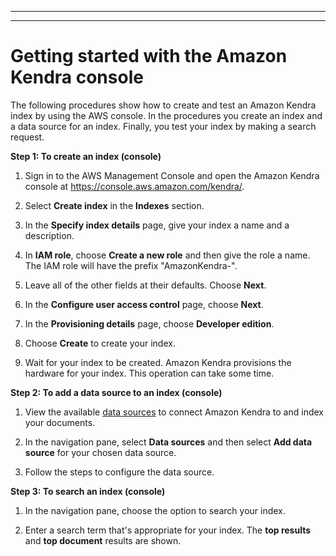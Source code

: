 --------

--------

# Getting started with the Amazon Kendra console<a name="gs-console"></a>

The following procedures show how to create and test an Amazon Kendra index by using the AWS console\. In the procedures you create an index and a data source for an index\. Finally, you test your index by making a search request\. 

**Step 1: To create an index \(console\)**

1. Sign in to the AWS Management Console and open the Amazon Kendra console at [https://console\.aws\.amazon\.com/kendra/](https://console.aws.amazon.com/kendra/)\.

1. Select **Create index** in the **Indexes** section\.

1. In the **Specify index details** page, give your index a name and a description\.

1. In **IAM role**, choose **Create a new role** and then give the role a name\. The IAM role will have the prefix "AmazonKendra\-"\.

1. Leave all of the other fields at their defaults\. Choose **Next**\.

1. In the **Configure user access control** page, choose **Next**\.

1. In the **Provisioning details** page, choose **Developer edition**\.

1. Choose **Create** to create your index\.

1. Wait for your index to be created\. Amazon Kendra provisions the hardware for your index\. This operation can take some time\.<a name="gs-data-source"></a>

**Step 2: To add a data source to an index \(console\)**

1. View the available [data sources](https://docs.aws.amazon.com/kendra/latest/dg/data-source.html) to connect Amazon Kendra to and index your documents\.

1. In the navigation pane, select **Data sources** and then select **Add data source** for your chosen data source\.

1. Follow the steps to configure the data source\.<a name="gs-search"></a>

**Step 3: To search an index \(console\)**

1. In the navigation pane, choose the option to search your index\.

1. Enter a search term that's appropriate for your index\. The **top results** and **top document** results are shown\.